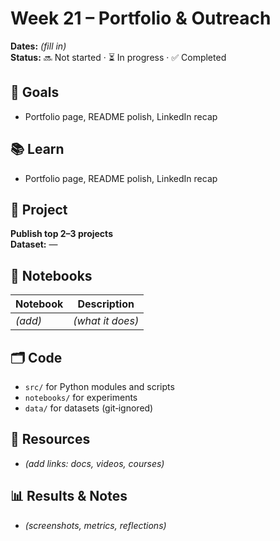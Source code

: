# Week 21 – Portfolio & Outreach

**Dates:** _(fill in)_  
**Status:** 🔜 Not started · ⏳ In progress · ✅ Completed

## 🎯 Goals
- Portfolio page, README polish, LinkedIn recap

## 📚 Learn
- Portfolio page, README polish, LinkedIn recap

## 🧪 Project
**Publish top 2–3 projects**  
**Dataset:** —

## 📓 Notebooks
| Notebook | Description |
|---|---|
| _(add)_ | _(what it does)_ |

## 🗂️ Code
- `src/` for Python modules and scripts
- `notebooks/` for experiments
- `data/` for datasets (git‑ignored)

## 🔗 Resources
- _(add links: docs, videos, courses)_

## 📊 Results & Notes
- _(screenshots, metrics, reflections)_
